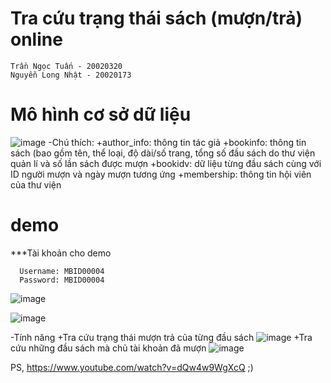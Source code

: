 # Tra cứu trạng thái sách (mượn/trả) online
    Trần Ngọc Tuấn - 20020320
    Nguyễn Long Nhật - 20020173
# Mô hình cơ sở dữ liệu
  ![image](https://user-images.githubusercontent.com/105979341/172461988-4b5e5248-ea56-4d2d-8e51-b69ed342b09f.png)
 -Chú thích:
    +author_info: thông tin tác giả
    +bookinfo: thông tin sách (bao gồm tên, thể loại, độ dài/số trang, tổng số đầu sách do thư viện quản lí và số lần sách được mượn 
    +bookidv: dữ liệu từng đầu sách cùng với ID người mượn và ngày mượn tương ứng
    +membership: thông tin hội viên của thư viện
# demo
***Tài khoản cho demo

      Username: MBID00004
      Password: MBID00004
  ![image](https://user-images.githubusercontent.com/105979341/172463285-f48bbf76-6e35-4639-be22-fe03bc07627d.png)
  
  ![image](https://user-images.githubusercontent.com/105979341/172463403-4795d611-3978-4ebd-8f83-6f987856d5d6.png)
  
  -Tính năng
    +Tra cứu trạng thái mượn trả của từng đầu sách  ![image](https://user-images.githubusercontent.com/105979341/172463926-2440b92d-56b2-4aad-af35-e4727843020c.png)
    +Tra cứu những đầu sách mà chủ tài khoản đã mượn    ![image](https://user-images.githubusercontent.com/105979341/172464157-ba95a32a-c231-4073-8d8a-0d69be042f88.png)
    
    
    













































PS, https://www.youtube.com/watch?v=dQw4w9WgXcQ ;)
    
